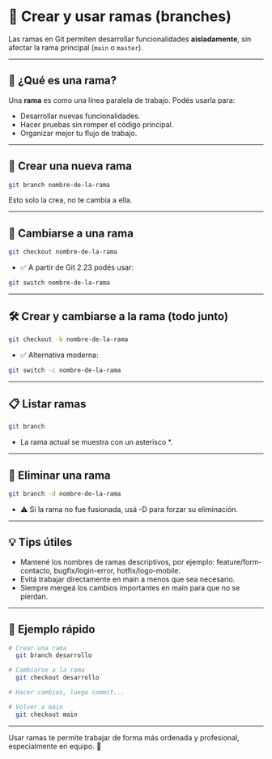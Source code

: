 # 🌿 Crear y usar ramas (branches)

Las ramas en Git permiten desarrollar funcionalidades **aisladamente**, sin afectar la rama principal (`main` o `master`).

---

## 🧠 ¿Qué es una rama?

Una **rama** es como una línea paralela de trabajo. Podés usarla para:
- Desarrollar nuevas funcionalidades.
- Hacer pruebas sin romper el código principal.
- Organizar mejor tu flujo de trabajo.

---

## 🌱 Crear una nueva rama

```bash
git branch nombre-de-la-rama
```
Esto solo la crea, no te cambia a ella.

---

## 🔀 Cambiarse a una rama

```bash
git checkout nombre-de-la-rama
```

* ✅ A partir de Git 2.23 podés usar:

```bash
git switch nombre-de-la-rama
```

---

## 🛠️ Crear y cambiarse a la rama (todo junto)
```bash
git checkout -b nombre-de-la-rama
```

* ✅ Alternativa moderna:
```bash
git switch -c nombre-de-la-rama
```

---

## 📋 Listar ramas

```bash
git branch
```
* La rama actual se muestra con un asterisco *.


---


## 🧹 Eliminar una rama
```bash
git branch -d nombre-de-la-rama
```
* ⚠️ Si la rama no fue fusionada, usá -D para forzar su eliminación.

---

## 💡 Tips útiles
* Mantené los nombres de ramas descriptivos, por ejemplo: feature/form-contacto, bugfix/login-error, hotfix/logo-mobile.
* Evitá trabajar directamente en main a menos que sea necesario.
* Siempre mergeá los cambios importantes en main para que no se pierdan.


---


## 🧪 Ejemplo rápido

```bash
# Crear una rama
  git branch desarrollo

# Cambiarse a la rama
  git checkout desarrollo

# Hacer cambios, luego commit...

# Volver a main
  git checkout main
```
---

Usar ramas te permite trabajar de forma más ordenada y profesional, especialmente en equipo. 🚀